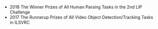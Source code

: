 - 2018 The Winner Prizes of All Human Parsing Tasks in the 2nd LIP Challenge
- 2017 The Runnerup Prizes of All Video Object Detection/Tracking Tasks in ILSVRC